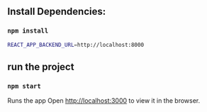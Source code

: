 ## Install Dependencies:
### `npm install`

```bash
REACT_APP_BACKEND_URL=http://localhost:8000

```

## run the project


### `npm start`

Runs the app 
Open [http://localhost:3000](http://localhost:3000) to view it in the browser.